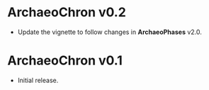 # ArchaeoChron v0.2

* Update the vignette to follow changes in **ArchaeoPhases** v2.0.

# ArchaeoChron v0.1

* Initial release.
